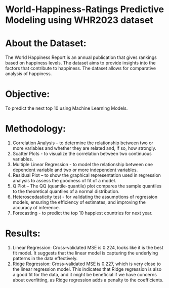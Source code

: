 # World-Happiness-Ratings Predictive Modeling using WHR2023 dataset
# About the Dataset:
The World Happiness Report is an annual publication that gives rankings based on happiness levels.
The dataset aims to provide insights into the factors that contribute to happiness.
The dataset allows for comparative analysis of happiness.
# Objective: 
To predict the next top 10 using Machine Learning Models.
# Methodology:
1. Correlation Analysis – to determine the relationship between two or more variables and whether they are related and, if so, how strongly.
2. Scatter Plots -  to visualize the correlation between two continuous variables.
3. Multiple Linear Regression - to model the relationship between one dependent variable and two or more independent variables.
4. Residual Plot – to show the graphical representation used in regression analysis to assess the goodness of fit of a model.
5. Q Plot – The QQ (quantile-quantile) plot compares the sample quantiles to the theoretical quantiles of a normal distribution. 
6. Heteroscedasticity test - for validating the assumptions of regression models, ensuring the efficiency of estimates, and improving the accuracy of inference.
7. Forecasting - to predict the top 10 happiest countries for next year.
# Results:
1. Linear Regression: Cross-validated MSE is 0.224, looks like it is the best fit model. It suggests that the linear model is capturing the underlying patterns in the data effectively.
2. Ridge Regression: Cross-validated MSE is 0.227, which is very close to the linear regression model. This indicates that Ridge regression is also a good fit for the data, and it might be beneficial if we have concerns about overfitting, as Ridge regression adds a penalty to the coefficients.
